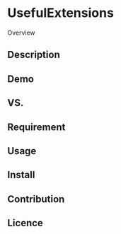 # UsefulExtensions

Overview

## Description

## Demo

## VS. 

## Requirement

## Usage

## Install

## Contribution

## Licence
